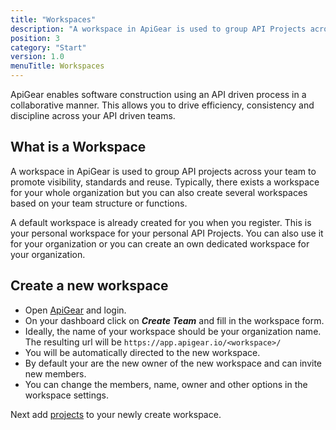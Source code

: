 ```yaml
---
title: "Workspaces"
description: "A workspace in ApiGear is used to group API Projects across your organization"
position: 3
category: "Start"
version: 1.0
menuTitle: Workspaces
---
```


ApiGear enables software construction using an API driven process in a collaborative manner. This allows you to drive efficiency, consistency and discipline across your API driven teams.

## What is a Workspace

A workspace in ApiGear is used to group API projects across your team to promote visibility, standards and reuse. Typically, there exists a workspace for your whole organization but you can also create several workspaces based on your team structure or functions.

A default workspace is already created for you when you register. This is your personal workspace for your personal API Projects. You can also use it for your organization or you can create an own dedicated workspace for your organization.

## Create a new workspace

- Open [ApiGear](https://app.apigear.io) and login.
- On your dashboard click on ***Create Team*** and fill in the workspace form.
- Ideally, the name of your workspace should be your organization name. The resulting url will be `https://app.apigear.io/<workspace>/`
- You will be automatically directed to the new workspace.
- By default your are the new owner of the new workspace and can invite new members.
- You can change the members, name, owner and other options in the workspace settings.

Next add [projects](project) to your newly create workspace.
